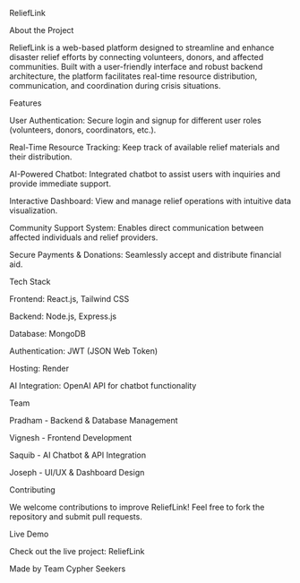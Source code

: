 ReliefLink



About the Project

ReliefLink is a web-based platform designed to streamline and enhance disaster relief efforts by connecting volunteers, donors, and affected communities. Built with a user-friendly interface and robust backend architecture, the platform facilitates real-time resource distribution, communication, and coordination during crisis situations.

Features

User Authentication: Secure login and signup for different user roles (volunteers, donors, coordinators, etc.).

Real-Time Resource Tracking: Keep track of available relief materials and their distribution.

AI-Powered Chatbot: Integrated chatbot to assist users with inquiries and provide immediate support.

Interactive Dashboard: View and manage relief operations with intuitive data visualization.

Community Support System: Enables direct communication between affected individuals and relief providers.

Secure Payments & Donations: Seamlessly accept and distribute financial aid.

Tech Stack

Frontend: React.js, Tailwind CSS

Backend: Node.js, Express.js

Database: MongoDB

Authentication: JWT (JSON Web Token)

Hosting: Render

AI Integration: OpenAI API for chatbot functionality

Team

Pradham - Backend & Database Management

Vignesh - Frontend Development

Saquib - AI Chatbot & API Integration

Joseph - UI/UX & Dashboard Design

Contributing

We welcome contributions to improve ReliefLink! Feel free to fork the repository and submit pull requests.

Live Demo

Check out the live project: ReliefLink

Made  by Team Cypher Seekers
